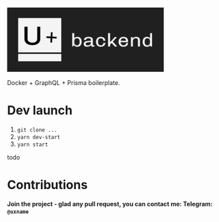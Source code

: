 ![](./docs/assets/logo.png)

Docker + GraphQL + Prisma boilerplate.

# Dev launch
1. `git clone ...`
2. `yarn dev-start`
3. `yarn start`
    
todo
# Contributions
**Join the project - glad any pull request, you can contact me:
Telegram: `@uxname`**
